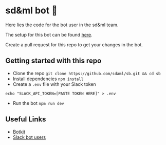# sd&ml bot 🤖

Here lies the code for the bot user in the sd&ml team.

The setup for this bot can be found [here](http://bot.sdaml.club).

Create a pull request for this repo to get your changes in the bot.

## Getting started with this repo

- Clone the repo `git clone https://github.com/sdaml/sb.git && cd sb`
- Install dependencies `npm install`
- Create a `.env` file with your Slack token

`echo "SLACK_API_TOKEN=[PASTE TOKEN HERE]" > .env`

- Run the bot `npm run dev`

## Useful Links

- [Botkit](https://github.com/howdyai/botkit)
- [Slack bot users](https://api.slack.com/bot-users)

